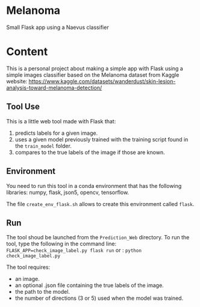 # Melanoma
Small Flask app using a Naevus classifier

# Content
This is a personal project about making a simple app with Flask using a simple images classifier based on the Melanoma dataset from Kaggle website:
https://www.kaggle.com/datasets/wanderdust/skin-lesion-analysis-toward-melanoma-detection/

## Tool Use

This is a little web tool made with Flask that:
1. predicts labels for a given image.
2. uses a given model previously trained with the training script found in the `train_model` folder.
3. compares to the true labels of the image if those are known.


## Environment

You need to run this tool in a conda environment that has the following libraries:
numpy, 
flask, 
json5, 
opencv, 
tensorflow.

The file `create_env_flask.sh` allows to create this environment called `flask`.


## Run

The tool shoud be launched from the `Prediction_Web` directory.
To run the tool, type the following in the command line:
`FLASK_APP=check_image_label.py flask run`
or :
`python check_image_label.py`

The tool requires:
- an image.
- an optional .json file containing the true labels of the image.
- the path to the model.
- the number of directions (3 or 5) used when the model was trained.